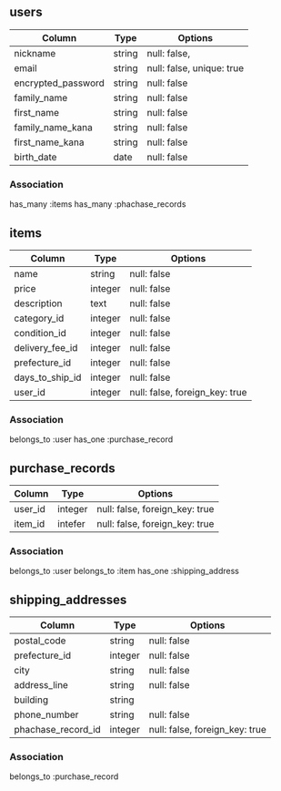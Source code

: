 ## users

| Column             | Type    | Options                   | 
| ------------------ | ------- | ------------------------- | 
| nickname           | string  | null: false,              | 
| email              | string  | null: false, unique: true | 
| encrypted_password | string  | null: false               | 
| family_name        | string  | null: false               | 
| first_name         | string  | null: false               | 
| family_name_kana   | string  | null: false               | 
| first_name_kana    | string  | null: false               | 
| birth_date         | date    | null: false               | 

### Association
has_many :items
has_many :phachase_records

## items

| Column                        | Type    | Options                        | 
| ----------------------------- | ------- | ------------------------------ | 
| name                          | string  | null: false                    | 
| price                         | integer | null: false                    | 
| description                   | text    | null: false                    | 
| category_id                   | integer | null: false                    | 
| condition_id                  | integer | null: false                    | 
| delivery_fee_id               | integer | null: false                    | 
| prefecture_id                 | integer | null: false                    | 
| days_to_ship_id               | integer | null: false                    | 
| user_id                       | integer | null: false, foreign_key: true | 

### Association
belongs_to :user
has_one :purchase_record

## purchase_records

| Column              | Type    | Options                        | 
| ------------------- | ------- | ------------------------------ | 
| user_id             | integer | null: false, foreign_key: true | 
| item_id             | intefer | null: false, foreign_key: true | 

### Association
belongs_to :user
belongs_to :item
has_one :shipping_address

## shipping_addresses

| Column             | Type    | Options                        | 
| ------------------ | ------- | ------------------------------ | 
| postal_code        | string  | null: false                    | 
| prefecture_id      | integer | null: false                    | 
| city               | string  | null: false                    | 
| address_line       | string  | null: false                    | 
| building           | string  |                                | 
| phone_number       | string  | null: false                    | 
| phachase_record_id | integer | null: false, foreign_key: true |

### Association
belongs_to :purchase_record